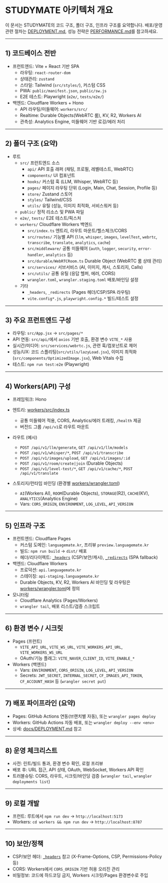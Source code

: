 # STUDYMATE 아키텍처 개요

이 문서는 STUDYMATE의 코드 구조, 폴더 구조, 인프라 구조를 요약합니다. 배포/운영 관련 절차는 [DEPLOYMENT.md](mdc:docs/DEPLOYMENT.md), 성능 전략은 [PERFORMANCE.md](mdc:docs/PERFORMANCE.md)를 참고하세요.

---

## 1) 코드베이스 전반

- 프런트엔드: Vite + React 기반 SPA
  - 라우팅: `react-router-dom`
  - 상태관리: `zustand`
  - 스타일: Tailwind (`src/styles/`), 커스텀 CSS
  - PWA: `public/manifest.json`, `public/sw.js`
  - E2E 테스트: Playwright (`e2e/`, `tests/e2e/`)
- 백엔드: Cloudflare Workers + Hono
  - API 라우팅/미들웨어: `workers/src/`
  - Realtime: Durable Objects(WebRTC 룸), KV, R2, Workers AI
  - 관측성: Analytics Engine, 미들웨어 기반 로깅/에러 처리

---

## 2) 폴더 구조 (요약)

- 루트
  - `src/` 프런트엔드 소스
    - `api/` API 호출 래퍼 (채팅, 프로필, 레벨테스트, WebRTC)
    - `components/` UI 컴포넌트
    - `hooks/` 커스텀 훅 (LLM, Whisper, WebRTC 등)
    - `pages/` 페이지 라우팅 단위 (Login, Main, Chat, Session, Profile 등)
    - `store/` Zustand 스토어
    - `styles/` Tailwind/CSS
    - `utils/` 유틸 (성능, 이미지 최적화, 서비스워커 등)
  - `public/` 정적 리소스 및 PWA 파일
  - `e2e/`, `tests/` E2E 테스트/픽스처
  - `workers/` Cloudflare Workers 백엔드
    - `src/index.ts` 엔트리, 라우트 마운트/헬스체크/CORS
    - `src/routes/` 기능별 API (`llm`, `whisper`, `images`, `levelTest`, `webrtc`, `transcribe`, `translate`, `analytics`, `cache`)
    - `src/middleware/` 공통 미들웨어 (`auth`, `logger`, `security`, `error-handler`, `analytics` 등)
    - `src/durable/WebRTCRoom.ts` Durable Object (WebRTC 룸 상태 관리)
    - `src/services/` 서브서비스 (AI, 이미지, 캐시, 스토리지, Calls)
    - `src/utils/` 공통 유틸 (응답 헬퍼, 에러, CORS)
    - `wrangler.toml`, `wrangler.staging.toml` 배포/바인딩 설정
  - 기타
    - `_headers`, `_redirects` (Pages 헤더/CSP/SPA 라우팅)
    - `vite.config*.js`, `playwright.config.*` 빌드/테스트 설정

---

## 3) 주요 프런트엔드 구성

- 라우팅: `src/App.jsx` → `src/pages/*`
- API 연동: `src/api/`에서 `axios` 기반 호출, 환경 변수 `VITE_*` 사용
- 실시간/미디어: `src/services/webrtc.js`, 관련 훅/컴포넌트로 제어
- 성능/UX: 코드 스플리팅(`src/utils/lazyLoad.jsx`), 이미지 최적화(`src/components/OptimizedImage.jsx`), Web Vitals 수집
- 테스트: `npm run test:e2e` (Playwright)

---

## 4) Workers(API) 구성

- 프레임워크: Hono
- 엔트리: [workers/src/index.ts](mdc:workers/src/index.ts)
  - 공통 미들웨어 적용, CORS, Analytics/에러 트래킹, `/health` 제공
  - 버전드 그룹 `/api/v1`로 라우트 마운트
- 라우트 (예시)
  - `POST /api/v1/llm/generate`, `GET /api/v1/llm/models`
  - `POST /api/v1/whisper/*`, `POST /api/v1/transcribe`
  - `POST /api/v1/images/upload`, `GET /api/v1/images/:id`
  - `POST /api/v1/room/create|join` (Durable Objects)
  - `POST /api/v1/level-test/*`, `GET /api/v1/cache/*`, `POST /api/v1/translate`

- 스토리지/런타임 바인딩 (환경별 [workers/wrangler.toml](mdc:workers/wrangler.toml))
  - `AI`(Workers AI), `ROOM`(Durable Objects), `STORAGE`(R2), `CACHE`(KV), `ANALYTICS`(Analytics Engine)
  - Vars: `CORS_ORIGIN`, `ENVIRONMENT`, `LOG_LEVEL`, `API_VERSION`

---

## 5) 인프라 구조

- 프런트엔드: Cloudflare Pages
  - 커스텀 도메인: `languagemate.kr`, 프리뷰 `preview.languagemate.kr`
  - 빌드: `npm run build` → `dist/` 배포
  - 헤더/리다이렉트: [`_headers`](mdc:_headers) (CSP/보안/캐시), [`_redirects`](mdc:_redirects) (SPA fallback)
- 백엔드: Cloudflare Workers
  - 프로덕션: `api.languagemate.kr`
  - 스테이징: `api-staging.languagemate.kr`
  - Durable Objects, KV, R2, Workers AI 바인딩 및 라우팅은 [workers/wrangler.toml](mdc:workers/wrangler.toml)에 정의
- 모니터링
  - Cloudflare Analytics (Pages/Workers)
  - `wrangler tail`, 배포 리스트/검증 스크립트

---

## 6) 환경 변수 / 시크릿

- Pages (프런트)
  - `VITE_API_URL`, `VITE_WS_URL`, `VITE_WORKERS_API_URL`, `VITE_WORKERS_WS_URL`
  - OAuth/기능 플래그: `VITE_NAVER_CLIENT_ID`, `VITE_ENABLE_*`
- Workers (백엔드)
  - Vars: `ENVIRONMENT`, `CORS_ORIGIN`, `LOG_LEVEL`, `API_VERSION`
  - Secrets: `JWT_SECRET`, `INTERNAL_SECRET`, `CF_IMAGES_API_TOKEN`, `CF_ACCOUNT_HASH` 등 (`wrangler secret put`)

---

## 7) 배포 파이프라인 (요약)

- Pages: GitHub Actions 연동(브랜치별 자동), 또는 `wrangler pages deploy`
- Workers: GitHub Actions 자동 배포, 또는 `wrangler deploy --env <env>`
- 상세: [docs/DEPLOYMENT.md](mdc:docs/DEPLOYMENT.md) 참고

---

## 8) 운영 체크리스트

- 사전: 린트/빌드 통과, 환경 변수 확인, 로컬 프리뷰
- 배포 후: URL 접근, API 상태, OAuth, WebSocket, Workers API 확인
- 트러블슈팅: CORS, 라우트, 시크릿/바인딩 검증 (`wrangler tail`, `wrangler deployments list`)

---

## 9) 로컬 개발

- 프런트: 루트에서 `npm run dev` → `http://localhost:5173`
- Workers: `cd workers && npm run dev` → `http://localhost:8787`

---

## 10) 보안/정책

- CSP/보안 헤더: [`_headers`](mdc:_headers) 참고 (X-Frame-Options, CSP, Permissions-Policy 등)
- CORS: Workers에서 `CORS_ORIGIN` 기반 허용 오리진 관리
- 비밀정보: 코드에 하드코딩 금지, Workers 시크릿/Pages 환경변수로 주입